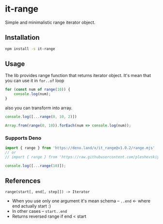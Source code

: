 # it-range

Simple and minimalistic range iterator object.


## Installation

```bash
npm install -s it-range
```


## Usage

The lib provides range function that returns iterator object.
It's mean that you can use it in `for..of` loop

```js
for (const num of range(10)) {
    console.log(num);
}
```

also you can transform into array.

```js
console.log([...range(0, 10, 2)])

Array.from(range(0, 10)).forEach(num => console.log(num));
```

### Supports Deno

```js
import { range } from 'https://deno.land/x/it_range@v1.0.2/range.mjs'
// or 
// import { range } from 'https://raw.githubusercontent.com/pleshevskiy/it-range/main/range.mjs';

console.log([...range(10)]);
```

## References

```
range(start[, end[, step]]) -> Iterator
```

- When you use only one argument it's mean schema – `..end` ← where end actually start :)
- In other cases – `start..end`
- Returns reversed range if end < start

